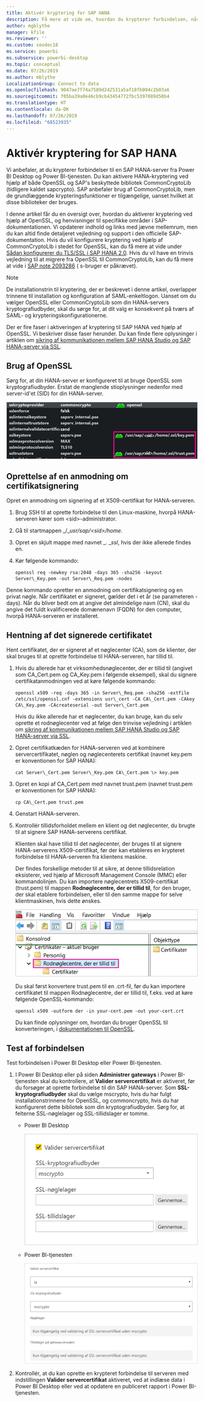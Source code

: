 ```yaml
---
title: Aktivér kryptering for SAP HANA
description: Få mere at vide om, hvordan du krypterer forbindelsen, når du opretter forbindelse til en HANA-server fra Power BI ved hjælp af SAML-enkeltlogon.
author: mgblythe
manager: kfile
ms.reviewer: ''
ms.custom: seodec18
ms.service: powerbi
ms.subservice: powerbi-desktop
ms.topic: conceptual
ms.date: 07/26/2019
ms.author: mblythe
LocalizationGroup: Connect to data
ms.openlocfilehash: 9047ae7f74a7589d242531a5af18f6094c2b03a6
ms.sourcegitcommit: f05ba39a0e46cb9cb43454772fbc5397089d58b4
ms.translationtype: HT
ms.contentlocale: da-DK
ms.lasthandoff: 07/26/2019
ms.locfileid: "68523935"
---
```

# <a name="enable-encryption-for-sap-hana"></a>Aktivér kryptering for SAP HANA

Vi anbefaler, at du krypterer forbindelser til en SAP HANA-server fra Power BI Desktop og Power BI-tjenesten. Du kan aktivere HANA-kryptering ved hjælp af både OpenSSL og SAP's beskyttede bibliotek CommonCryptoLib (tidligere kaldet sapcrypto). SAP anbefaler brug af CommonCryptoLib, men de grundlæggende krypteringsfunktioner er tilgængelige, uanset hvilket at disse biblioteker der bruges.

I denne artikel får du en oversigt over, hvordan du aktiverer kryptering ved hjælp af OpenSSL, og henvisninger til specifikke områder i SAP-dokumentationen. Vi opdaterer indhold og links med jævne mellemrum, men du kan altid finde detaljeret vejledning og support i den officielle SAP-dokumentation. Hvis du vil konfigurere kryptering ved hjælp af CommonCryptoLib i stedet for OpenSSL, kan du få mere at vide under [Sådan konfigurerer du TLS/SSL i SAP HANA 2.0](https://blogs.sap.com/2018/11/13/how-to-configure-tlsssl-in-sap-hana-2.0/). Hvis du vil have en trinvis vejledning til at migrere fra OpenSSL til CommonCryptoLib, kan du få mere at vide i [SAP note 2093286](https://launchpad.support.sap.com/#/notes/2093286) ( s-bruger er påkrævet).

> [!NOTE]
> De installationstrin til kryptering, der er beskrevet i denne artikel, overlapper trinnene til installation og konfiguration af SAML-enkeltlogon. Uanset om du vælger OpenSSL eller CommonCryptoLib som din HANA-servers kryptografiudbyder, skal du sørge for, at dit valg er konsekvent på tværs af SAML- og krypteringskonfigurationerne.

Der er fire faser i aktiveringen af kryptering til SAP HANA ved hjælp af OpenSSL. Vi beskriver disse faser herunder.  Du kan finde flere oplysninger i artiklen om [sikring af kommunikationen mellem SAP HANA Studio og SAP HANA-server via SSL](https://blogs.sap.com/2015/09/28/securing-the-communication-between-sap-hana-studio-and-sap-hana-server-through-ssl/).

## <a name="use-openssl"></a>Brug af OpenSSL

Sørg for, at din HANA-server er konfigureret til at bruge OpenSSL som kryptografiudbyder. Erstat de manglende stioplysninger nedenfor med server-id'et (SID) for din HANA-server.

![OpenSSL som kryptografiudbyder](media/desktop-sap-hana-encryption/ssl-crypto-provider.png)

## <a name="create-a-certificate-signing-request"></a>Oprettelse af en anmodning om certifikatsignering

Opret en anmodning om signering af et X509-certifikat for HANA-serveren.

1. Brug SSH til at oprette forbindelse til den Linux-maskine, hvorpå HANA-serveren kører som \<sid\>-administrator.

1. Gå til startmappen _/__usr/sap/\<sid\>/home_.

1. Opret en skjult mappe med navnet _. __ssl_, hvis der ikke allerede findes en.

1. Kør følgende kommando:

    ```
    openssl req -newkey rsa:2048 -days 365 -sha256 -keyout Server\_Key.pem -out Server\_Req.pem -nodes
    ```

Denne kommando opretter en anmodning om certifikatsignering og en privat nøgle. Når certifikatet er signeret, gælder det i et år (se parameteren -days). Når du bliver bedt om at angive det almindelige navn (CN), skal du angive det fuldt kvalificerede domænenavn (FQDN) for den computer, hvorpå HANA-serveren er installeret.

## <a name="get-the-certificate-signed"></a>Hentning af det signerede certifikatet

Hent certifikatet, der er signeret af et nøglecenter (CA), som de klienter, der skal bruges til at oprette forbindelse til HANA-serveren, har tillid til.

1. Hvis du allerede har et virksomhedsnøglecenter, der er tillid til (angivet som CA\_Cert.pem og CA\_Key.pem i følgende eksempel), skal du signere certifikatanmodningen ved at køre følgende kommando:

    ```
    openssl x509 -req -days 365 -in Server\_Req.pem -sha256 -extfile /etc/ssl/openssl.cnf -extensions usr\_cert -CA CA\_Cert.pem -CAkey CA\_Key.pem -CAcreateserial -out Server\_Cert.pem
    ```

    Hvis du ikke allerede har et nøglecenter, du kan bruge, kan du selv oprette et rodnøglecenter ved at følge den trinvise vejledning i artiklen om [sikring af kommunikationen mellem SAP HANA Studio og SAP HANA-server via SSL](https://blogs.sap.com/2015/09/28/securing-the-communication-between-sap-hana-studio-and-sap-hana-server-through-ssl/).

1. Opret certifikatkæden for HANA-serveren ved at kombinere servercertifikatet, nøglen og nøglecenterets certifikat (navnet key.pem er konventionen for SAP HANA):

    ```
    cat Server\_Cert.pem Server\_Key.pem CA\_Cert.pem \> key.pem
    ```

1. Opret en kopi af CA\_Cert.pem med navnet trust.pem (navnet trust.pem er konventionen for SAP HANA):

    ```
    cp CA\_Cert.pem trust.pem
    ```

1. Genstart HANA-serveren.

1. Kontrollér tillidsforholdet mellem en klient og det nøglecenter, du brugte til at signere SAP HANA-serverens certifikat.

    Klienten skal have tillid til det nøglecenter, der bruges til at signere HANA-serverens X509-certifikat, før der kan etableres en krypteret forbindelse til HANA-serveren fra klientens maskine.

    Der findes forskellige metoder til at sikre, at denne tillidsrelation eksisterer, ved hjælp af Microsoft Management Console (MMC) eller kommandolinjen. Du kan importere nøglecentrets X509-certifikat (trust.pem) til mappen **Rodnøglecentre, der er tillid til**, for den bruger, der skal etablere forbindelsen, eller til den samme mappe for selve klientmaskinen, hvis dette ønskes.

    ![Mappen Rodnøglecentre, der er tillid til](media/desktop-sap-hana-encryption/trusted-root-certification.png)

    Du skal først konvertere trust.pem til en .crt-fil, før du kan importere certifikatet til mappen Rodnøglecentre, der er tillid til, f.eks. ved at køre følgende OpenSSL-kommando:

    ```
    openssl x509 -outform der -in your-cert.pem -out your-cert.crt
    ```
    
    Du kan finde oplysninger om, hvordan du bruger OpenSSL til konverteringen, i [dokumentationen til OpenSSL](https://www.openssl.org/docs/manmaster/man1/x509.html).

## <a name="test-the-connection"></a>Test af forbindelsen

Test forbindelsen i Power BI Desktop eller Power BI-tjenesten.

1. I Power BI Desktop eller på siden **Administrer gateways** i Power BI-tjenesten skal du kontrollere, at **Valider servercertifikat** er aktiveret, før du forsøger at oprette forbindelse til din SAP HANA-server. Som **SSL-kryptografiudbyder** skal du vælge mscrypto, hvis du har fulgt installationstrinnene for OpenSSL, og commoncrypto, hvis du har konfigureret dette bibliotek som din kryptografiudbyder. Sørg for, at felterne SSL-nøglelager og SSL-tillidslager er tomme.

    - Power BI Desktop

        ![Valider servercertifikat i tjenesten](media/desktop-sap-hana-encryption/validate-server-certificate-service.png)

    - Power BI-tjenesten

        ![Valider servercertifikat i Desktop](media/desktop-sap-hana-encryption/validate-server-certificate-desktop.png)

1. Kontrollér, at du kan oprette en krypteret forbindelse til serveren med indstillingen **Valider servercertifikat** aktiveret, ved at indlæse data i Power BI Desktop eller ved at opdatere en publiceret rapport i Power BI-tjenesten.
